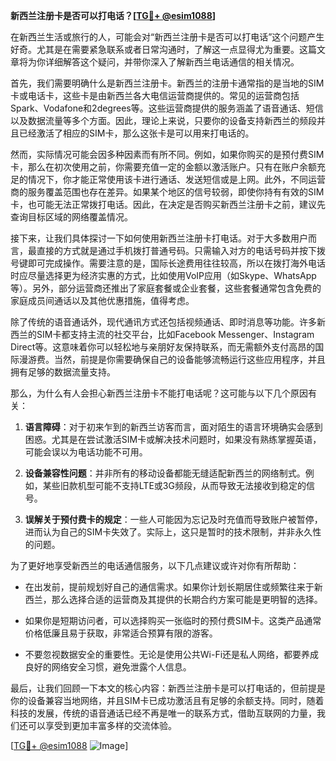 **新西兰注册卡是否可以打电话？[[TG💪+ @esim1088](https://t.me/s/esim1088)]**

在新西兰生活或旅行的人，可能会对“新西兰注册卡是否可以打电话”这个问题产生好奇。尤其是在需要紧急联系或者日常沟通时，了解这一点显得尤为重要。这篇文章将为你详细解答这个疑问，并带你深入了解新西兰电话通信的相关情况。

首先，我们需要明确什么是新西兰注册卡。新西兰的注册卡通常指的是当地的SIM卡或电话卡，这些卡是由新西兰各大电信运营商提供的。常见的运营商包括Spark、Vodafone和2degrees等。这些运营商提供的服务涵盖了语音通话、短信以及数据流量等多个方面。因此，理论上来说，只要你的设备支持新西兰的频段并且已经激活了相应的SIM卡，那么这张卡是可以用来打电话的。

然而，实际情况可能会因多种因素而有所不同。例如，如果你购买的是预付费SIM卡，那么在初次使用之前，你需要充值一定的金额以激活账户。只有在账户余额充足的情况下，你才能正常使用该卡进行通话、发送短信或是上网。此外，不同运营商的服务覆盖范围也存在差异。如果某个地区的信号较弱，即使你持有有效的SIM卡，也可能无法正常拨打电话。因此，在决定是否购买新西兰注册卡之前，建议先查询目标区域的网络覆盖情况。

接下来，让我们具体探讨一下如何使用新西兰注册卡打电话。对于大多数用户而言，最直接的方式就是通过手机拨打普通号码。只需输入对方的电话号码并按下拨号键即可完成操作。需要注意的是，国际长途费用往往较高，所以在拨打海外电话时应尽量选择更为经济实惠的方式，比如使用VoIP应用（如Skype、WhatsApp等）。另外，部分运营商还推出了家庭套餐或企业套餐，这些套餐通常包含免费的家庭成员间通话以及其他优惠措施，值得考虑。

除了传统的语音通话外，现代通讯方式还包括视频通话、即时消息等功能。许多新西兰的SIM卡都支持主流的社交平台，比如Facebook Messenger、Instagram Direct等。这意味着你可以轻松地与亲朋好友保持联系，而无需额外支付高昂的国际漫游费。当然，前提是你需要确保自己的设备能够流畅运行这些应用程序，并且拥有足够的数据流量支持。

那么，为什么有人会担心新西兰注册卡不能打电话呢？这可能与以下几个原因有关：

1. **语言障碍**：对于初来乍到的新西兰访客而言，面对陌生的语言环境确实会感到困惑。尤其是在尝试激活SIM卡或解决技术问题时，如果没有熟练掌握英语，可能会误以为电话功能不可用。
   
2. **设备兼容性问题**：并非所有的移动设备都能无缝适配新西兰的网络制式。例如，某些旧款机型可能不支持LTE或3G频段，从而导致无法接收到稳定的信号。
   
3. **误解关于预付费卡的规定**：一些人可能因为忘记及时充值而导致账户被暂停，进而认为自己的SIM卡失效了。实际上，这只是暂时的技术限制，并非永久性的问题。

为了更好地享受新西兰的电话通信服务，以下几点建议或许对你有所帮助：

- 在出发前，提前规划好自己的通信需求。如果你计划长期居住或频繁往来于新西兰，那么选择合适的运营商及其提供的长期合约方案可能是更明智的选择。
  
- 如果你是短期访问者，可以选择购买一张临时的预付费SIM卡。这类产品通常价格低廉且易于获取，非常适合预算有限的游客。
  
- 不要忽视数据安全的重要性。无论是使用公共Wi-Fi还是私人网络，都要养成良好的网络安全习惯，避免泄露个人信息。

最后，让我们回顾一下本文的核心内容：新西兰注册卡是可以打电话的，但前提是你的设备兼容当地网络，并且SIM卡已成功激活且有足够的余额支持。同时，随着科技的发展，传统的语音通话已经不再是唯一的联系方式，借助互联网的力量，我们还可以享受到更加丰富多样的交流体验。

[[TG💪+ @esim1088](https://t.me/s/esim1088) ![Image](https://i.postimg.cc/4NQfJmqS/Snipaste-2025-05-13-00-14-12.png)]